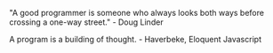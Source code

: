 "A good programmer is someone who always looks both ways before crossing a one-way street." - Doug Linder

A program is a building of thought. - Haverbeke, Eloquent Javascript
